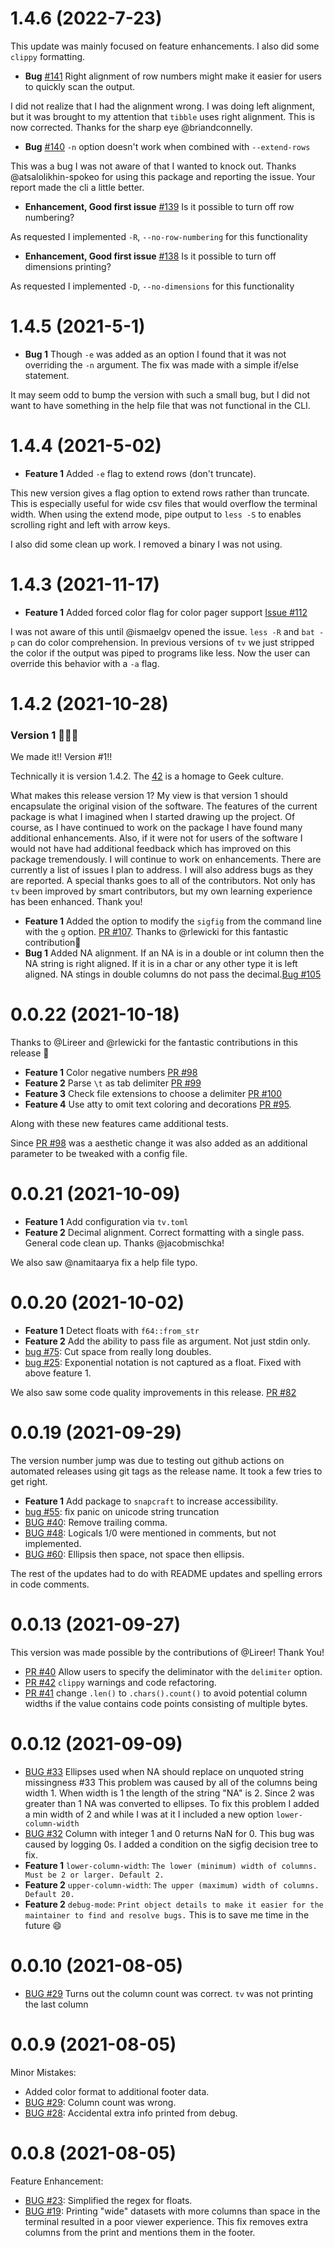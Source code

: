 1.4.6 (2022-7-23)
==================

This update was mainly focused on feature enhancements. I also did some `clippy` formatting.

* **Bug** [#141](https://github.com/alexhallam/tv/issues/141) Right alignment of row numbers might make it easier for users to quickly scan the output.

I did not realize that I had the alignment wrong. I was doing left alignment, but it was brought to my attention that `tibble` uses right alignment.
This is now corrected. Thanks for the sharp eye @briandconnelly.

* **Bug** [#140](https://github.com/alexhallam/tv/issues/140)  `-n` option doesn't work when combined with `--extend-rows`

This was a bug I was not aware of that I wanted to knock out. Thanks @atsalolikhin-spokeo for using this package and reporting the issue. Your
report made the cli a little better.
  
* **Enhancement, Good first issue** [#139](https://github.com/alexhallam/tv/issues/139)  Is it possible to turn off row numbering?

As requested I implemented `-R`, `--no-row-numbering` for this functionality
  
* **Enhancement, Good first issue** [#138](https://github.com/alexhallam/tv/issues/138)  Is it possible to turn off dimensions printing?

As requested I implemented `-D`, `--no-dimensions` for this functionality

1.4.5 (2021-5-1)
==================

* **Bug 1**  Though `-e` was added as an option I found that it was not overriding the `-n` argument. The fix was made with a simple if/else statement. 

It may seem odd to bump the version with such a small bug, but I did not want to have something in the help file that was not functional in
the CLI. 

1.4.4 (2021-5-02)
==================

* **Feature 1**  Added `-e` flag to extend rows (don't truncate).

This new version gives a flag option to extend rows rather than truncate. This is especially useful for wide csv files that would overflow the terminal width. When using the extend mode, pipe output to `less -S` to enables scrolling right and left with arrow keys.

I also did some clean up work. I removed a binary I was not using.

1.4.3 (2021-11-17)
==================

* **Feature 1**  Added forced color flag for color pager support [Issue #112](https://github.com/alexhallam/tv/issues/112)

I was not aware of this until @ismaelgv opened the issue. `less -R` and `bat -p` can do color comprehension. In previous versions of `tv` we just stripped the color if the output was piped to programs like less. Now the user can override this behavior with a `-a` flag.


1.4.2 (2021-10-28)
==================

### Version 1 🎉🥳🎉

We made it!! Version #1!!

Technically it is version 1.4.2. The [42](https://hitchhikers.fandom.com/wiki/42) is a homage to Geek culture.

What makes this release version 1? My view is that version 1 should encapsulate the original vision of the software. The features of the current package is what I imagined when I started drawing up the project. Of course, as I have continued to work on the package I have found many additional enhancements. Also, if it were not for users of the software I would not have had additional feedback which has improved on this package tremendously. I will continue to work on enhancements. There are currently a list of issues I plan to address. I will also address bugs as they are reported. A special thanks goes to all of the contributors. Not only has `tv` been improved by smart contributors, but my own learning experience has been enhanced. Thank you!

* **Feature 1** Added the option to modify the `sigfig` from the command line with the `g` option. [PR #107](https://github.com/alexhallam/tv/pull/107). Thanks to @rlewicki for this fantastic contribution🎉
* **Bug 1** Added NA alignment. If an NA is in a double or int column then the NA string is right aligned. If it is in a char or any other type it is left aligned. NA stings in double columns do not pass the decimal.[Bug #105](https://github.com/alexhallam/tv/issues/105)


0.0.22 (2021-10-18)
==================

Thanks to @Lireer and @rlewicki for the fantastic contributions in this release 🎉

* **Feature 1** Color negative numbers [PR #98](https://github.com/alexhallam/tv/pull/98)
* **Feature 2** Parse `\t` as tab delimiter [PR #99](https://github.com/alexhallam/tv/pull/99)
* **Feature 3** Check file extensions to choose a delimiter [PR #100](https://github.com/alexhallam/tv/pull/100)
* **Feature 4** Use atty to omit text coloring and decorations  [PR #95](https://github.com/alexhallam/tv/pull/95). 

Along with these new features came additional tests. 

Since [PR #98](https://github.com/alexhallam/tv/pull/98) was a aesthetic change it was also added as an additional parameter to be tweaked with a config file.

0.0.21 (2021-10-09)
==================

* **Feature 1** Add configuration via `tv.toml`
* **Feature 2** Decimal alignment. Correct formatting with a single pass. General code clean up. Thanks @jacobmischka!

We also saw @namitaarya fix a help file typo.

0.0.20 (2021-10-02)
==================

* **Feature 1** Detect floats with `f64::from_str`
* **Feature 2** Add the ability to pass file as argument. Not just stdin only.
* [bug #75](https://github.com/alexhallam/tv/issues/75):
Cut space from really long doubles.
* [bug #25](https://github.com/alexhallam/tv/issues/25):
Exponential notation is not captured as a float. Fixed with above feature 1.

We also saw some code quality improvements in this release. [PR #82](https://github.com/alexhallam/tv/pull/82)


0.0.19 (2021-09-29)
==================

The version number jump was due to testing out github actions on automated releases using git tags as the release name. It took a few tries to get right.

* **Feature 1** Add package to `snapcraft` to increase accessibility.
* [bug #55](https://github.com/alexhallam/tv/issues/55):
fix panic on unicode string truncation
* [BUG #40](https://github.com/alexhallam/tv/issues/30):
Remove trailing comma.
* [BUG #48](https://github.com/alexhallam/tv/issues/48):
Logicals 1/0 were mentioned in comments, but not implemented.
* [BUG #60](https://github.com/alexhallam/tv/issues/60):
Ellipsis then space, not space then ellipsis.

The rest of the updates had to do with README updates and spelling errors in code comments.

0.0.13 (2021-09-27)
==================
This version was made possible by the contributions of @Lireer! Thank You!

* [PR #40](https://github.com/alexhallam/tv/pull/40) Allow users to specify the deliminator with the `delimiter` option.
* [PR #42](https://github.com/alexhallam/tv/pull/42) `clippy` warnings and code refactoring. 
* [PR #41](https://github.com/alexhallam/tv/pull/41) change `.len()` to `.chars().count()` to avoid potential column widths if the value contains code points consisting of multiple bytes.

0.0.12 (2021-09-09)
==================
* [BUG #33](https://github.com/alexhallam/tv/issues/33) Ellipses used when NA should replace on unquoted string missingness #33
This problem was caused by all of the columns being width 1. When width is 1 the length of the string "NA" is 2. Since 2 was greater
than 1 NA was converted to ellipses. To fix this problem I added a min width of 2 and while I was at it I included a new option `lower-column-width`
* [BUG #32](https://github.com/alexhallam/tv/issues/32) Column with integer 1 and 0 returns NaN for 0.
This bug was caused by logging 0s. I added a condition on the sigfig decision tree to fix.
* **Feature 1** `lower-column-width`: `The lower (minimum) width of columns. Must be 2 or larger. Default 2. `
* **Feature 2** `upper-column-width`: `The upper (maximum) width of columns. Default 20.`
* **Feature 2** `debug-mode`: `Print object details to make it easier for the maintainer to find and resolve bugs.` This is to save me time in the future :smile:

0.0.10 (2021-08-05)
==================
* [BUG #29](https://github.com/alexhallam/tv/issues/29) Turns out the column count was correct. `tv` was not printing the last column

0.0.9 (2021-08-05)
==================
Minor Mistakes:

* Added color format to additional footer data.
* [BUG #29](https://github.com/alexhallam/tv/issues/29):
Column count was wrong.
* [BUG #28](https://github.com/alexhallam/tv/issues/28):
Accidental extra info printed from debug.

0.0.8 (2021-08-05)
==================
Feature Enhancement:

* [BUG #23](https://github.com/alexhallam/tv/issues/23):
Simplified the regex for floats.
* [BUG #19](https://github.com/alexhallam/tv/issues/19):
Printing "wide" datasets with more columns than space in the terminal resulted in a poor viewer experience. This fix removes extra columns from the print and mentions them in the footer.
